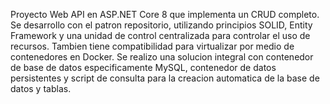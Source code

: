 Proyecto Web API en ASP.NET Core 8 que implementa un CRUD completo.
Se desarrollo con el patron repositorio, utilizando principios SOLID, Entity Framework y una unidad de control centralizada para controlar el uso de recursos.
Tambien tiene compatibilidad para virtualizar por medio de contenedores en Docker. Se realizo una solucion integral con contenedor de base de datos especificamente MySQL, contenedor de datos persistentes y script de consulta para la creacion automatica de la base de datos y tablas.